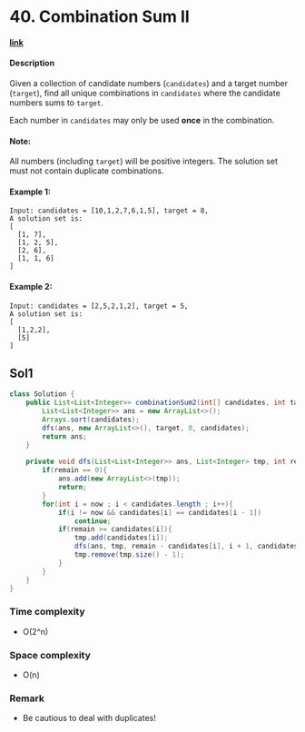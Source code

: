 # 40. Combination Sum II

#### [link](https://leetcode.com/problems/XXX/description/) 

#### Description
Given a collection of candidate numbers (`candidates`) and a target number (`target`), find all unique combinations in `candidates` where the candidate numbers sums to `target`.

Each number in `candidates` may only be used **once** in the combination.

#### Note:
All numbers (including `target`) will be positive integers.
The solution set must not contain duplicate combinations.

#### Example 1:
```
Input: candidates = [10,1,2,7,6,1,5], target = 8,
A solution set is:
[
  [1, 7],
  [1, 2, 5],
  [2, 6],
  [1, 1, 6]
]
```
#### Example 2:
```
Input: candidates = [2,5,2,1,2], target = 5,
A solution set is:
[
  [1,2,2],
  [5]
]
```

## Sol1
```java
class Solution {
    public List<List<Integer>> combinationSum2(int[] candidates, int target) {
        List<List<Integer>> ans = new ArrayList<>();
        Arrays.sort(candidates);
        dfs(ans, new ArrayList<>(), target, 0, candidates);
        return ans;
    }
    
    private void dfs(List<List<Integer>> ans, List<Integer> tmp, int remain, int now, int[] candidates){
        if(remain == 0){
            ans.add(new ArrayList<>(tmp));
            return;
        }
        for(int i = now ; i < candidates.length ; i++){
            if(i != now && candidates[i] == candidates[i - 1])
                continue;
            if(remain >= candidates[i]){
                tmp.add(candidates[i]);
                dfs(ans, tmp, remain - candidates[i], i + 1, candidates);
                tmp.remove(tmp.size() - 1);
            }
        }
    }
}
```

### Time complexity
* O(2^n)
### Space complexity
* O(n)
### Remark
* Be cautious to deal with duplicates!